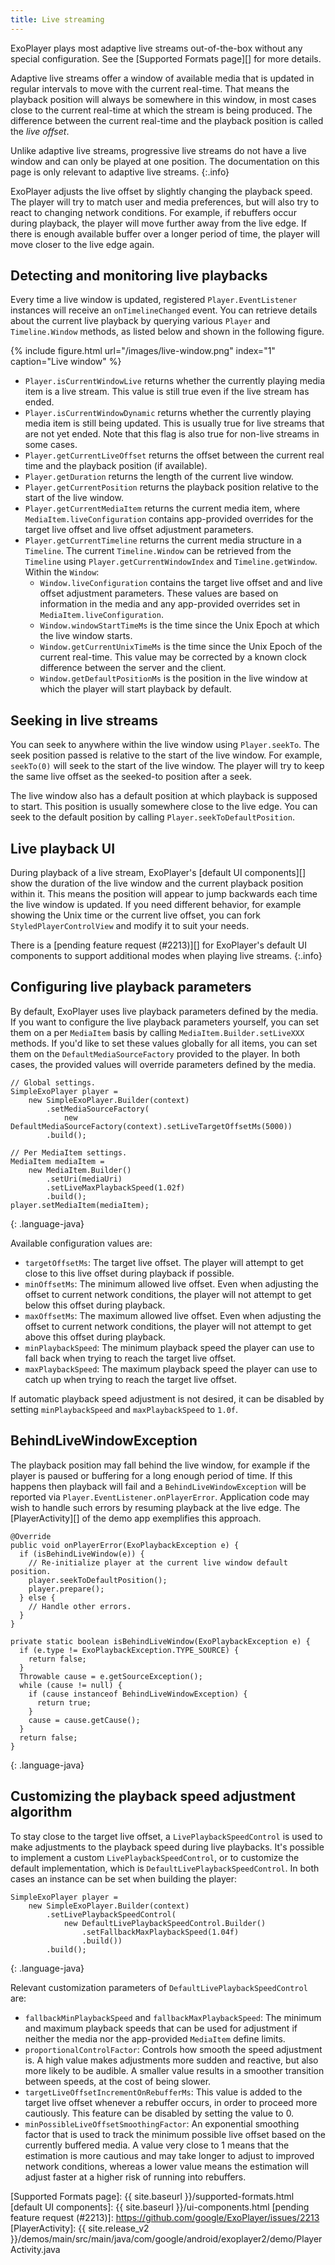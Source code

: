 ```yaml
---
title: Live streaming
---
```


ExoPlayer plays most adaptive live streams out-of-the-box without any special
configuration. See the [Supported Formats page][] for more details.

Adaptive live streams offer a window of available media that is updated in
regular intervals to move with the current real-time. That means the playback
position will always be somewhere in this window, in most cases close to the
current real-time at which the stream is being produced. The difference between
the current real-time and the playback position is called the *live offset*.

Unlike adaptive live streams, progressive live streams do not have a live window
and can only be played at one position. The documentation on this page is only
relevant to adaptive live streams.
{:.info}

ExoPlayer adjusts the live offset by slightly changing the playback speed.
The player will try to match user and media preferences, but will also try to
react to changing network conditions. For example, if rebuffers occur during
playback, the player will move further away from the live edge. If there is
enough available buffer over a longer period of time, the player will move
closer to the live edge again.

## Detecting and monitoring live playbacks ##

Every time a live window is updated, registered `Player.EventListener` instances
will receive an `onTimelineChanged` event. You can retrieve details about the
current live playback by querying various `Player` and `Timeline.Window`
methods, as listed below and shown in the following figure.

{% include figure.html url="/images/live-window.png" index="1" caption="Live window" %}

* `Player.isCurrentWindowLive` returns whether the currently playing media item
  is a live stream. This value is still true even if the live stream has ended.
* `Player.isCurrentWindowDynamic` returns whether the currently playing media
  item is still being updated. This is usually true for live streams that are
  not yet ended. Note that this flag is also true for non-live streams in some
  cases.
* `Player.getCurrentLiveOffset` returns the offset between the current real
  time and the playback position (if available).
* `Player.getDuration` returns the length of the current live window.
* `Player.getCurrentPosition` returns the playback position relative to the
  start of the live window.
* `Player.getCurrentMediaItem` returns the current media item, where
  `MediaItem.liveConfiguration` contains app-provided overrides for the target
  live offset and live offset adjustment parameters.
* `Player.getCurrentTimeline` returns the current media structure in a
  `Timeline`. The current `Timeline.Window` can be retrieved from the `Timeline`
  using `Player.getCurrentWindowIndex` and `Timeline.getWindow`. Within the
  `Window`:
  * `Window.liveConfiguration` contains the target live offset and and live
    offset adjustment parameters. These values are based on information in the
    media and any app-provided overrides set in `MediaItem.liveConfiguration`.
  * `Window.windowStartTimeMs` is the time since the Unix Epoch at which the
    live window starts.
  * `Window.getCurrentUnixTimeMs` is the time since the Unix Epoch of the
    current real-time. This value may be corrected by a known clock difference
    between the server and the client.
  * `Window.getDefaultPositionMs` is the position in the live window at which
    the player will start playback by default.

## Seeking in live streams ##

You can seek to anywhere within the live window using `Player.seekTo`. The seek
position passed is relative to the start of the live window. For example,
 `seekTo(0)` will seek to the start of the live window. The player will try to
keep the same live offset as the seeked-to position after a seek.

The live window also has a default position at which playback is supposed to
start. This position is usually somewhere close to the live edge. You can seek
to the default position by calling `Player.seekToDefaultPosition`.

## Live playback UI ##

During playback of a live stream, ExoPlayer's [default UI components][] show the
duration of the live window and the current playback position within it. This
means the position will appear to jump backwards each time the live window is
updated. If you need different behavior, for example showing the Unix time or
the current live offset, you can fork `StyledPlayerControlView` and modify it to
suit your needs.

There is a [pending feature request (#2213)][] for ExoPlayer's default UI
components to support additional modes when playing live streams.
{:.info}

## Configuring live playback parameters ##

By default, ExoPlayer uses live playback parameters defined by the media. If you
want to configure the live playback parameters yourself, you can set them on a
per `MediaItem` basis by calling `MediaItem.Builder.setLiveXXX` methods. If
you'd like to set these values globally for all items, you can set them on the
`DefaultMediaSourceFactory` provided to the player. In both cases, the provided
values will override parameters defined by the media.

~~~
// Global settings.
SimpleExoPlayer player =
    new SimpleExoPlayer.Builder(context)
        .setMediaSourceFactory(
            new DefaultMediaSourceFactory(context).setLiveTargetOffsetMs(5000))
        .build();

// Per MediaItem settings.
MediaItem mediaItem =
    new MediaItem.Builder()
        .setUri(mediaUri)
        .setLiveMaxPlaybackSpeed(1.02f)
        .build();
player.setMediaItem(mediaItem);
~~~
{: .language-java}

Available configuration values are:

* `targetOffsetMs`: The target live offset. The player will attempt to get
  close to this live offset during playback if possible.
* `minOffsetMs`: The minimum allowed live offset. Even when adjusting the
  offset to current network conditions, the player will not attempt to get below
  this offset during playback.
* `maxOffsetMs`: The maximum allowed live offset. Even when adjusting the
  offset to current network conditions, the player will not attempt to get above
  this offset during playback.
* `minPlaybackSpeed`: The minimum playback speed the player can use to fall back
  when trying to reach the target live offset.
* `maxPlaybackSpeed`: The maximum playback speed the player can use to catch up
  when trying to reach the target live offset.

If automatic playback speed adjustment is not desired, it can be disabled by
setting `minPlaybackSpeed` and `maxPlaybackSpeed` to `1.0f`.

## BehindLiveWindowException ##

The playback position may fall behind the live window, for example if the player
is paused or buffering for a long enough period of time. If this happens then
playback will fail and a `BehindLiveWindowException` will be reported via
`Player.EventListener.onPlayerError`. Application code may wish to handle such
errors by resuming playback at the live edge. The [PlayerActivity][] of the demo
app exemplifies this approach.

~~~
@Override
public void onPlayerError(ExoPlaybackException e) {
  if (isBehindLiveWindow(e)) {
    // Re-initialize player at the current live window default position.
    player.seekToDefaultPosition();
    player.prepare();
  } else {
    // Handle other errors.
  }
}

private static boolean isBehindLiveWindow(ExoPlaybackException e) {
  if (e.type != ExoPlaybackException.TYPE_SOURCE) {
    return false;
  }
  Throwable cause = e.getSourceException();
  while (cause != null) {
    if (cause instanceof BehindLiveWindowException) {
      return true;
    }
    cause = cause.getCause();
  }
  return false;
}
~~~
{: .language-java}

## Customizing the playback speed adjustment algorithm ##

To stay close to the target live offset, a `LivePlaybackSpeedControl` is used to
make adjustments to the playback speed during live playbacks. It's possible to
implement a custom `LivePlaybackSpeedControl`, or to customize the default
implementation, which is `DefaultLivePlaybackSpeedControl`. In both cases an
instance can be set when building the player:

~~~
SimpleExoPlayer player =
    new SimpleExoPlayer.Builder(context)
        .setLivePlaybackSpeedControl(
            new DefaultLivePlaybackSpeedControl.Builder()
                .setFallbackMaxPlaybackSpeed(1.04f)
                .build())
        .build();
~~~
{: .language-java}

Relevant customization parameters of `DefaultLivePlaybackSpeedControl` are:

* `fallbackMinPlaybackSpeed` and `fallbackMaxPlaybackSpeed`: The minimum and
  maximum playback speeds that can be used for adjustment if neither the media
  nor the app-provided `MediaItem` define limits.
* `proportionalControlFactor`: Controls how smooth the speed adjustment is. A
  high value makes adjustments more sudden and reactive, but also more likely to
  be audible. A smaller value results in a smoother transition between speeds,
  at the cost of being slower.
* `targetLiveOffsetIncrementOnRebufferMs`: This value is added to the target
  live offset whenever a rebuffer occurs, in order to proceed more cautiously.
  This feature can be disabled by setting the value to 0.
* `minPossibleLiveOffsetSmoothingFactor`: An exponential smoothing factor that
  is used to track the minimum possible live offset based on the currently
  buffered media. A value very close to 1 means that the estimation is more
  cautious and may take longer to adjust to improved network conditions, whereas
  a lower value means the estimation will adjust faster at a higher risk of
  running into rebuffers.

[Supported Formats page]: {{ site.baseurl }}/supported-formats.html
[default UI components]: {{ site.baseurl }}/ui-components.html
[pending feature request (#2213)]: https://github.com/google/ExoPlayer/issues/2213
[PlayerActivity]: {{ site.release_v2 }}/demos/main/src/main/java/com/google/android/exoplayer2/demo/PlayerActivity.java
